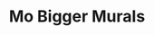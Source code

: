 ---
pid: pt177
title: Mo Bigger Murals
location_transcription: Various Buildings
coordinates: "[-75.129525578959, 39.966347905369]"
zipcode: '19125'
gen_neighborhood: River Wards
neighborhood: Fishtown,Kensington
outside_phl: 
age: '4'
age_range: "<6"
instagram: 
image_file_name: pt_177.jpg
proposal_transcription: Expansive murals across multiple sights & buildings
topic: Unknown
topic_summary: '0'
type: 2D,Mural
keywords_other: murals
credit: 
image_labels: 
twitter: 
facebook: 
permalink: "/monuments/pt177/"
layout: item-page
---
